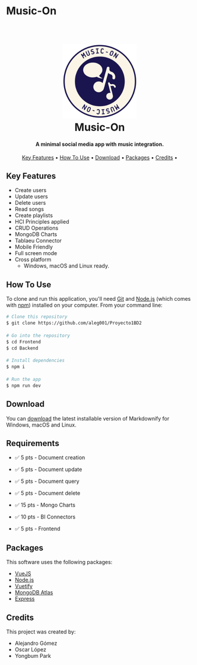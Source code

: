 # Music-On

<h1 align="center">
  <br>
  <a href="https://github.com/aleg001/Proyecto1BD2"><img src="Frontend/src/assets/logoMO.svg" alt="Music-On" width="200"></a>
  <br>
  Music-On
  <br>
</h1>

<h4 align="center">A minimal social media app with music integration. </h4>



<p align="center">
  <a href="#key-features">Key Features</a> •
  <a href="#how-to-use">How To Use</a> •
  <a href="#download">Download</a> •
  <a href="#packages">Packages</a> •
   <a href="#credits">Credits</a> •

</p>



## Key Features

* Create users
* Update users
* Delete users
* Read songs
* Create playlists
* HCI Principles applied
* CRUD Operations
* MongoDB Charts
* Tablaeu Connector
* Mobile Friendly
* Full screen mode
* Cross platform
  - Windows, macOS and Linux ready.

## How To Use

To clone and run this application, you'll need [Git](https://git-scm.com) and [Node.js](https://nodejs.org/en/download/) (which comes with [npm](http://npmjs.com)) installed on your computer. From your command line:

```bash
# Clone this repository
$ git clone https://github.com/aleg001/Proyecto1BD2

# Go into the repository
$ cd Frontend
$ cd Backend

# Install dependencies
$ npm i

# Run the app
$ npm run dev
```




## Download

You can [download](https://github.com/aleg001/Proyecto1BD2) the latest installable version of Markdownify for Windows, macOS and Linux.



## Requirements


- ✅ 5 pts - Document creation

- ✅ 5 pts - Document update

- ✅ 5 pts - Document query

- ✅ 5 pts - Document delete

- ✅ 15 pts - Mongo Charts

- ✅ 10 pts - BI Connectors

- ✅ 5 pts - Frontend

## Packages

This software uses the following packages:

- [VueJS](https://vuejs.org/)
- [Node.js](https://nodejs.org/)
- [Vuetify](https://next.vuetifyjs.com/en/)
- [MongoDB Atlas](https://www.mongodb.com/atlas/database)
- [Express](https://expressjs.com/)


## Credits

This project was created by:

- Alejandro Gómez
- Oscar López
- Yongbum Park

